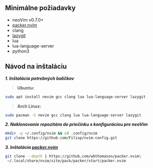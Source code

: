 [packer_link]: https://github.com/wbthomason/packer.nvim
[lazygit_link]: https://github.com/jesseduffield/Lazygit

## Minimálne požiadavky

- neoVim v0.7.0+
- [packer.nvim][packer_link]
- clang
- [lazygit][lazygit_link]
- lua
- lua-language-server
- python3

## Návod na inštaláciu

***1. Inštalácia potrebných balíčkov***
> **Ubuntu:**
```bash
sudo apt install nevim gcc clang lua lua-language-server lazygit
```

> **Arch Linux:**
```bash
sudo pacman -S nevim gcc clang lua lua-language-server lazygit
``` 

***2. Naklonovanie repozitára do priečinku s konfiguráciou pre neoVim***
```bash
mkdir -p ~/.config/nvim && cd .config/nvim
git clone https://github.com/Filiup/nvim-config.git
```

***3. Inštalácia [packer.nvim][packer_link]***
```bash
git clone --depth 1 https://github.com/wbthomason/packer.nvim\
 ~/.local/share/nvim/site/pack/packer/start/packer.nvim
```



